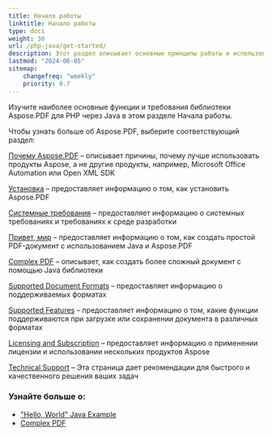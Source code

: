```yaml
---
title: Начало работы
linktitle: Начало работы
type: docs
weight: 30
url: /php-java/get-started/
description: Этот раздел описывает основные принципы работы и использования API. Также демонстрирует простые и сложные примеры создания PDF-документа
lastmod: "2024-06-05"
sitemap: 
    changefreq: "weekly"
    priority: 0.7
---
```


Изучите наиболее основные функции и требования библиотеки Aspose.PDF для PHP через Java в этом разделе Начала работы.

Чтобы узнать больше об Aspose.PDF, выберите соответствующий раздел:

[Почему Aspose.PDF](/pdf/php-java/why-aspose-pdf/) – описывает причины, почему лучше использовать продукты Aspose, а не другие продукты, например, Microsoft Office Automation или Open XML SDK

[Установка](/pdf/php-java/installation/) – предоставляет информацию о том, как установить Aspose.PDF

[Системные требования](/pdf/php-java/system-requirements/) – предоставляет информацию о системных требованиях и требованиях к среде разработки

[Привет, мир](/pdf/php-java/hello-world-example/) – предоставляет информацию о том, как создать простой PDF-документ с использованием Java и Aspose.PDF

[Complex PDF](/pdf/php-java/complex-pdf-example/) – описывает, как создать более сложный документ с помощью Java библиотеки

[Supported Document Formats](/pdf/php-java/supported-file-formats/) – предоставляет информацию о поддерживаемых форматах

[Supported Features](/pdf/php-java/key-features/) – предоставляет информацию о том, какие функции поддерживаются при загрузке или сохранении документа в различных форматах

[Licensing and Subscription](/pdf/php-java/licensing/) – предоставляет информацию о применении лицензии и использовании нескольких продуктов Aspose

[Technical Support](/pdf/php-java/technical-support/) – Эта страница дает рекомендации для быстрого и качественного решения ваших задач

### Узнайте больше о:

- ["Hello, World" Java Example](/pdf/php-java/hello-world-example/)
- [Complex PDF](/pdf/php-java/complex-pdf-example/)